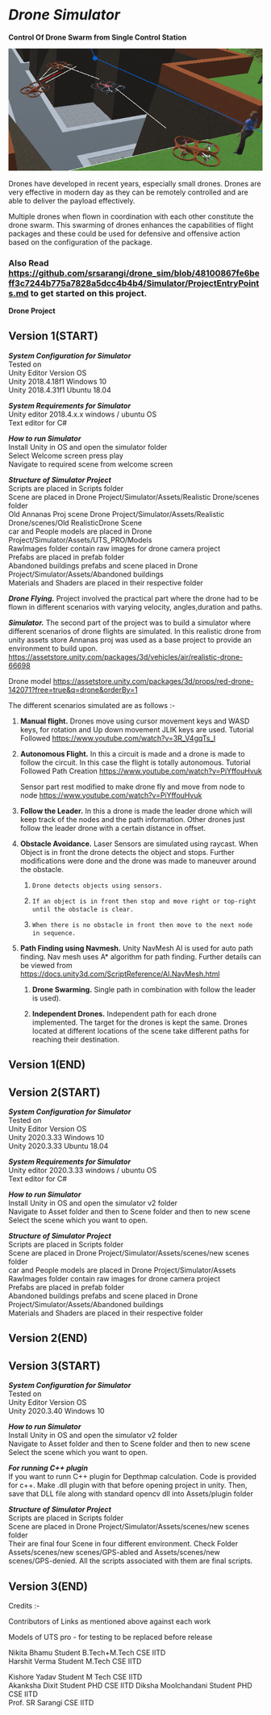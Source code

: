 # *Drone Simulator*

**Control Of Drone Swarm from Single Control Station**

![Drone Swarm](https://github.com/srsarangi/drone_sim/blob/main/Simulator/Assets/Images/MainImage.png)  

Drones have developed in recent years, especially small drones. Drones are very effective in modern day as they can be remotely controlled and are able to deliver the payload effectively.

Multiple drones when flown in coordination with each other constitute the drone swarm. This swarming of drones enhances the capabilities of flight packages and these could be used for defensive and offensive action based on the configuration of the package.

### Also Read https://github.com/srsarangi/drone_sim/blob/48100867fe6beff3c7244b775a7828a5dcc4b4b4/Simulator/ProjectEntryPoints.md to get started on this project.

**Drone Project**
## Version 1(START)
***System Configuration for Simulator***  
Tested on   
Unity  Editor Version            OS  
Unity 2018.4.18f1                Windows 10  
Unity 2018.4.31f1                Ubuntu 18.04  

***System Requirements for Simulator***  
Unity editor 2018.4.x.x windows / ubuntu OS  
Text editor for C#   

***How to run Simulator***  
Install Unity in OS and open the simulator folder  
Select Welcome screen press play  
Navigate to required scene from welcome screen  

***Structure of Simulator Project***  
	Scripts are placed in Scripts folder  
	Scene are placed in Drone Project/Simulator/Assets/Realistic Drone/scenes folder  
	Old Annanas Proj scene Drone Project/Simulator/Assets/Realistic Drone/scenes/Old RealisticDrone Scene  
	car and People models are placed in Drone Project/Simulator/Assets/UTS_PRO/Models  
	RawImages folder contain raw images for drone camera project  
	Prefabs are placed in prefab folder  
	Abandoned buildings prefabs and scene placed in Drone Project/Simulator/Assets/Abandoned buildings  
	Materials and Shaders are placed in their respective folder  
 

***Drone Flying.*** Project involved the practical part where the drone had to be flown  in different scenarios with varying velocity, angles,duration and paths.


***Simulator.*** The second part of the project was to build a simulator where different scenarios of drone flights are simulated. In this realistic drone from unity assets store Annanas proj was used as a base project to provide an environment to build upon.
https://assetstore.unity.com/packages/3d/vehicles/air/realistic-drone-66698

Drone model
https://assetstore.unity.com/packages/3d/props/red-drone-142071?free=true&q=drone&orderBy=1

The different scenarios simulated are as follows :-

1. **Manual flight.** Drones move using cursor movement keys and WASD keys, for rotation and Up down movement JLIK keys are used.
Tutorial Followed https://www.youtube.com/watch?v=3R_V4gqTs_I

2. **Autonomous Flight.** In this a circuit is made and a drone is made to follow the circuit. In this case the flight is totally autonomous.
    Tutorial Followed
    Path Creation
    https://www.youtube.com/watch?v=PiYffouHvuk  

    Sensor part rest modified to make drone fly and move from node to node
    https://www.youtube.com/watch?v=PiYffouHvuk


3.    **Follow the Leader.** In this a drone is made the leader drone which will keep track of the nodes and the path information. Other drones just follow the leader drone with a certain distance in offset.

4. **Obstacle Avoidance.** Laser Sensors are simulated using raycast. When Object is in front the drone detects the object and stops. Further modifications were done and the drone was made to maneuver around the obstacle.
    
    1.     Drone detects objects using sensors.  

    2.     If an object is in front then stop and move right or top-right until the obstacle is clear.

    3.     When there is no obstacle in front then move to the next node in sequence.

5.    **Path Finding using Navmesh.** Unity NavMesh AI is used for auto path finding. Nav mesh uses A* algorithm for path finding. Further details can be viewed from
https://docs.unity3d.com/ScriptReference/AI.NavMesh.html  

		1.	**Drone Swarming.** Single path in combination with follow the leader is used).

		2.	**Independent Drones.** Independent path for each drone implemented. The target for the drones is kept the same. Drones located at different locations of the scene take different paths for reaching their destination.
## Version 1(END)


## Version 2(START)
***System Configuration for Simulator***  
Tested on   
Unity  Editor Version            OS  
Unity 2020.3.33                Windows 10  
Unity 2020.3.33                Ubuntu 18.04  

***System Requirements for Simulator***  
Unity editor 2020.3.33 windows / ubuntu OS  
Text editor for C#   

***How to run Simulator***  
Install Unity in OS and open the simulator v2 folder  
Navigate to Asset folder and then to Scene folder and then to new scene
Select the scene which you want to open.

***Structure of Simulator Project***  
	Scripts are placed in Scripts folder  
	Scene are placed in Drone Project/Simulator/Assets/scenes/new scenes folder    
	car and People models are placed in Drone Project/Simulator/Assets 
	RawImages folder contain raw images for drone camera project  
	Prefabs are placed in prefab folder  
	Abandoned buildings prefabs and scene placed in Drone Project/Simulator/Assets/Abandoned buildings  
	Materials and Shaders are placed in their respective folder

## Version 2(END)


## Version 3(START)
***System Configuration for Simulator***  
Tested on   
Unity  Editor Version            OS  
Unity 2020.3.40                Windows 10


***How to run Simulator***  
Install Unity in OS and open the simulator v2 folder  
Navigate to Asset folder and then to Scene folder and then to new scene
Select the scene which you want to open.


***For running C++ plugin***  
If you want to runn C++ plugin for Depthmap calculation. Code is provided for c++. Make .dll plugin with that before opening project in unity. Then, save that DLL file along with standard opencv dll into Assets/plugin folder

***Structure of Simulator Project***  
	Scripts are placed in Scripts folder  
	Scene are placed in Drone Project/Simulator/Assets/scenes/new scenes folder    
	Their are final four Scene in four different environment. Check Folder Assets/scenes/new scenes/GPS-abled and Assets/scenes/new scenes/GPS-denied. All the scripts associated with them are final scripts.


## Version 3(END)

Credits :-

Contributors of Links as mentioned above against each work

Models of UTS pro - for testing to be replaced before release
  
Nikita Bhamu Student B.Tech+M.Tech  CSE IITD  
Harshit Verma Student M.Tech CSE IITD

Kishore Yadav Student M Tech CSE IITD  
Akanksha Dixit Student PHD CSE IITD
Diksha Moolchandani Student PHD  CSE IITD  
Prof. SR Sarangi CSE IITD   

